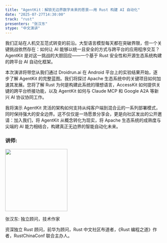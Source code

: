 ```yaml
---
title: "AgentKit：解锁无边界数字未来的愿景——用 Rust 构建 AI 自动化"
date: "2025-07-27T14:30:00"
track: "rust"
presenters: "张汉东"
stype: "中文演讲"
---
```


我们正站在人机交互范式转变的前沿。大型语言模型每天都在突破界限，但一个关键挑战依然存在：如何让 AI 能够以统一且安全的方式与跨平台的应用程序交互？AgentKit 是对这一挑战的大胆回应——一个基于 Rust 安全性和开源生态系统构建的跨平台 AI 自动化框架。

本次演讲将带您从我们通过 Droidrun.ai 在 Android 平台上的实验结果开始，逐步了解 AgentKit 的完整蓝图。我们将探讨 Apache 生态系统中的关键项目如何加速其发展。您将了解 Rust 为何是构建此系统的理想语言，AccessKit 如何提供关键的跨平台桥接功能，以及 AgentKit 如何与 Claude MCP 和 Google A2A 等新兴 AI 协议协同工作。

我将演示 AgentKit 灵活的架构如何支持从纯客户端到混合云的一系列部署模式，同时保持强大的安全边界。这不仅仅是一场愿景分享会，更是向社区发出的公开邀请：加入我们，将 AgentKit 从概念转化为现实，将 Apache 生态系统的成熟度与尖端的 AI 能力相结合，构建真正无边界的智能自动化未来。

### 讲师:

<img src="https://sessionize.com/image/93e4-400o400o1-pKLRTNPuoM8fWMAR8FENhZ.jpg" width="200" /><br/>


张汉东: 独立顾问，技术作家

资深独立 Rust 顾问，前华为顾问，Rust 中文社区布道者，《Rust 编程之道》作者，RustChinaConf 联合主办人。